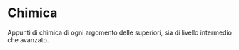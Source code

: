 # Chimica
Appunti di chimica di ogni argomento delle superiori, sia di livello intermedio che avanzato.
